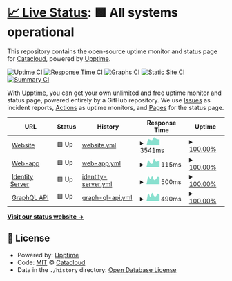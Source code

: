 # [📈 Live Status](https://status.catacloud.com): <!--live status--> **🟩 All systems operational**

This repository contains the open-source uptime monitor and status page for [Catacloud](https://www.catacloud.com), powered by [Upptime](https://github.com/upptime/upptime).

[![Uptime CI](https://github.com/Catacloud/statuspage/workflows/Uptime%20CI/badge.svg)](https://github.com/Catacloud/statuspage/actions?query=workflow%3A%22Uptime+CI%22)
[![Response Time CI](https://github.com/Catacloud/statuspage/workflows/Response%20Time%20CI/badge.svg)](https://github.com/Catacloud/statuspage/actions?query=workflow%3A%22Response+Time+CI%22)
[![Graphs CI](https://github.com/Catacloud/statuspage/workflows/Graphs%20CI/badge.svg)](https://github.com/Catacloud/statuspage/actions?query=workflow%3A%22Graphs+CI%22)
[![Static Site CI](https://github.com/Catacloud/statuspage/workflows/Static%20Site%20CI/badge.svg)](https://github.com/Catacloud/statuspage/actions?query=workflow%3A%22Static+Site+CI%22)
[![Summary CI](https://github.com/Catacloud/statuspage/workflows/Summary%20CI/badge.svg)](https://github.com/Catacloud/statuspage/actions?query=workflow%3A%22Summary+CI%22)

With [Upptime](https://upptime.js.org), you can get your own unlimited and free uptime monitor and status page, powered entirely by a GitHub repository. We use [Issues](https://github.com/Catacloud/statuspage/issues) as incident reports, [Actions](https://github.com/Catacloud/statuspage/actions) as uptime monitors, and [Pages](https://status.catacloud.com) for the status page.

<!--start: status pages-->
<!-- This summary is generated by Upptime (https://github.com/upptime/upptime) -->
<!-- Do not edit this manually, your changes will be overwritten -->
<!-- prettier-ignore -->
| URL | Status | History | Response Time | Uptime |
| --- | ------ | ------- | ------------- | ------ |
| <img alt="" src="https://icons.duckduckgo.com/ip3/www.catacloud.com.ico" height="13"> [Website](https://www.catacloud.com) | 🟩 Up | [website.yml](https://github.com/Catacloud/statuspage/commits/HEAD/history/website.yml) | <details><summary><img alt="Response time graph" src="./graphs/website/response-time-week.png" height="20"> 3541ms</summary><br><a href="https://status.catacloud.com/history/website"><img alt="Response time 2386" src="https://img.shields.io/endpoint?url=https%3A%2F%2Fraw.githubusercontent.com%2FCatacloud%2Fstatuspage%2FHEAD%2Fapi%2Fwebsite%2Fresponse-time.json"></a><br><a href="https://status.catacloud.com/history/website"><img alt="24-hour response time 3412" src="https://img.shields.io/endpoint?url=https%3A%2F%2Fraw.githubusercontent.com%2FCatacloud%2Fstatuspage%2FHEAD%2Fapi%2Fwebsite%2Fresponse-time-day.json"></a><br><a href="https://status.catacloud.com/history/website"><img alt="7-day response time 3541" src="https://img.shields.io/endpoint?url=https%3A%2F%2Fraw.githubusercontent.com%2FCatacloud%2Fstatuspage%2FHEAD%2Fapi%2Fwebsite%2Fresponse-time-week.json"></a><br><a href="https://status.catacloud.com/history/website"><img alt="30-day response time 3151" src="https://img.shields.io/endpoint?url=https%3A%2F%2Fraw.githubusercontent.com%2FCatacloud%2Fstatuspage%2FHEAD%2Fapi%2Fwebsite%2Fresponse-time-month.json"></a><br><a href="https://status.catacloud.com/history/website"><img alt="1-year response time 2958" src="https://img.shields.io/endpoint?url=https%3A%2F%2Fraw.githubusercontent.com%2FCatacloud%2Fstatuspage%2FHEAD%2Fapi%2Fwebsite%2Fresponse-time-year.json"></a></details> | <details><summary><a href="https://status.catacloud.com/history/website">100.00%</a></summary><a href="https://status.catacloud.com/history/website"><img alt="All-time uptime 99.19%" src="https://img.shields.io/endpoint?url=https%3A%2F%2Fraw.githubusercontent.com%2FCatacloud%2Fstatuspage%2FHEAD%2Fapi%2Fwebsite%2Fuptime.json"></a><br><a href="https://status.catacloud.com/history/website"><img alt="24-hour uptime 100.00%" src="https://img.shields.io/endpoint?url=https%3A%2F%2Fraw.githubusercontent.com%2FCatacloud%2Fstatuspage%2FHEAD%2Fapi%2Fwebsite%2Fuptime-day.json"></a><br><a href="https://status.catacloud.com/history/website"><img alt="7-day uptime 100.00%" src="https://img.shields.io/endpoint?url=https%3A%2F%2Fraw.githubusercontent.com%2FCatacloud%2Fstatuspage%2FHEAD%2Fapi%2Fwebsite%2Fuptime-week.json"></a><br><a href="https://status.catacloud.com/history/website"><img alt="30-day uptime 100.00%" src="https://img.shields.io/endpoint?url=https%3A%2F%2Fraw.githubusercontent.com%2FCatacloud%2Fstatuspage%2FHEAD%2Fapi%2Fwebsite%2Fuptime-month.json"></a><br><a href="https://status.catacloud.com/history/website"><img alt="1-year uptime 99.96%" src="https://img.shields.io/endpoint?url=https%3A%2F%2Fraw.githubusercontent.com%2FCatacloud%2Fstatuspage%2FHEAD%2Fapi%2Fwebsite%2Fuptime-year.json"></a></details>
| <img alt="" src="https://icons.duckduckgo.com/ip3/app.catacloud.com.ico" height="13"> [Web-app](https://app.catacloud.com) | 🟩 Up | [web-app.yml](https://github.com/Catacloud/statuspage/commits/HEAD/history/web-app.yml) | <details><summary><img alt="Response time graph" src="./graphs/web-app/response-time-week.png" height="20"> 115ms</summary><br><a href="https://status.catacloud.com/history/web-app"><img alt="Response time 269" src="https://img.shields.io/endpoint?url=https%3A%2F%2Fraw.githubusercontent.com%2FCatacloud%2Fstatuspage%2FHEAD%2Fapi%2Fweb-app%2Fresponse-time.json"></a><br><a href="https://status.catacloud.com/history/web-app"><img alt="24-hour response time 131" src="https://img.shields.io/endpoint?url=https%3A%2F%2Fraw.githubusercontent.com%2FCatacloud%2Fstatuspage%2FHEAD%2Fapi%2Fweb-app%2Fresponse-time-day.json"></a><br><a href="https://status.catacloud.com/history/web-app"><img alt="7-day response time 115" src="https://img.shields.io/endpoint?url=https%3A%2F%2Fraw.githubusercontent.com%2FCatacloud%2Fstatuspage%2FHEAD%2Fapi%2Fweb-app%2Fresponse-time-week.json"></a><br><a href="https://status.catacloud.com/history/web-app"><img alt="30-day response time 105" src="https://img.shields.io/endpoint?url=https%3A%2F%2Fraw.githubusercontent.com%2FCatacloud%2Fstatuspage%2FHEAD%2Fapi%2Fweb-app%2Fresponse-time-month.json"></a><br><a href="https://status.catacloud.com/history/web-app"><img alt="1-year response time 231" src="https://img.shields.io/endpoint?url=https%3A%2F%2Fraw.githubusercontent.com%2FCatacloud%2Fstatuspage%2FHEAD%2Fapi%2Fweb-app%2Fresponse-time-year.json"></a></details> | <details><summary><a href="https://status.catacloud.com/history/web-app">100.00%</a></summary><a href="https://status.catacloud.com/history/web-app"><img alt="All-time uptime 100.00%" src="https://img.shields.io/endpoint?url=https%3A%2F%2Fraw.githubusercontent.com%2FCatacloud%2Fstatuspage%2FHEAD%2Fapi%2Fweb-app%2Fuptime.json"></a><br><a href="https://status.catacloud.com/history/web-app"><img alt="24-hour uptime 100.00%" src="https://img.shields.io/endpoint?url=https%3A%2F%2Fraw.githubusercontent.com%2FCatacloud%2Fstatuspage%2FHEAD%2Fapi%2Fweb-app%2Fuptime-day.json"></a><br><a href="https://status.catacloud.com/history/web-app"><img alt="7-day uptime 100.00%" src="https://img.shields.io/endpoint?url=https%3A%2F%2Fraw.githubusercontent.com%2FCatacloud%2Fstatuspage%2FHEAD%2Fapi%2Fweb-app%2Fuptime-week.json"></a><br><a href="https://status.catacloud.com/history/web-app"><img alt="30-day uptime 100.00%" src="https://img.shields.io/endpoint?url=https%3A%2F%2Fraw.githubusercontent.com%2FCatacloud%2Fstatuspage%2FHEAD%2Fapi%2Fweb-app%2Fuptime-month.json"></a><br><a href="https://status.catacloud.com/history/web-app"><img alt="1-year uptime 100.00%" src="https://img.shields.io/endpoint?url=https%3A%2F%2Fraw.githubusercontent.com%2FCatacloud%2Fstatuspage%2FHEAD%2Fapi%2Fweb-app%2Fuptime-year.json"></a></details>
| <img alt="" src="https://icons.duckduckgo.com/ip3/login.catacloud.com.ico" height="13"> [Identity Server](https://login.catacloud.com/.well-known/openid-configuration) | 🟩 Up | [identity-server.yml](https://github.com/Catacloud/statuspage/commits/HEAD/history/identity-server.yml) | <details><summary><img alt="Response time graph" src="./graphs/identity-server/response-time-week.png" height="20"> 500ms</summary><br><a href="https://status.catacloud.com/history/identity-server"><img alt="Response time 460" src="https://img.shields.io/endpoint?url=https%3A%2F%2Fraw.githubusercontent.com%2FCatacloud%2Fstatuspage%2FHEAD%2Fapi%2Fidentity-server%2Fresponse-time.json"></a><br><a href="https://status.catacloud.com/history/identity-server"><img alt="24-hour response time 532" src="https://img.shields.io/endpoint?url=https%3A%2F%2Fraw.githubusercontent.com%2FCatacloud%2Fstatuspage%2FHEAD%2Fapi%2Fidentity-server%2Fresponse-time-day.json"></a><br><a href="https://status.catacloud.com/history/identity-server"><img alt="7-day response time 500" src="https://img.shields.io/endpoint?url=https%3A%2F%2Fraw.githubusercontent.com%2FCatacloud%2Fstatuspage%2FHEAD%2Fapi%2Fidentity-server%2Fresponse-time-week.json"></a><br><a href="https://status.catacloud.com/history/identity-server"><img alt="30-day response time 478" src="https://img.shields.io/endpoint?url=https%3A%2F%2Fraw.githubusercontent.com%2FCatacloud%2Fstatuspage%2FHEAD%2Fapi%2Fidentity-server%2Fresponse-time-month.json"></a><br><a href="https://status.catacloud.com/history/identity-server"><img alt="1-year response time 466" src="https://img.shields.io/endpoint?url=https%3A%2F%2Fraw.githubusercontent.com%2FCatacloud%2Fstatuspage%2FHEAD%2Fapi%2Fidentity-server%2Fresponse-time-year.json"></a></details> | <details><summary><a href="https://status.catacloud.com/history/identity-server">100.00%</a></summary><a href="https://status.catacloud.com/history/identity-server"><img alt="All-time uptime 99.33%" src="https://img.shields.io/endpoint?url=https%3A%2F%2Fraw.githubusercontent.com%2FCatacloud%2Fstatuspage%2FHEAD%2Fapi%2Fidentity-server%2Fuptime.json"></a><br><a href="https://status.catacloud.com/history/identity-server"><img alt="24-hour uptime 100.00%" src="https://img.shields.io/endpoint?url=https%3A%2F%2Fraw.githubusercontent.com%2FCatacloud%2Fstatuspage%2FHEAD%2Fapi%2Fidentity-server%2Fuptime-day.json"></a><br><a href="https://status.catacloud.com/history/identity-server"><img alt="7-day uptime 100.00%" src="https://img.shields.io/endpoint?url=https%3A%2F%2Fraw.githubusercontent.com%2FCatacloud%2Fstatuspage%2FHEAD%2Fapi%2Fidentity-server%2Fuptime-week.json"></a><br><a href="https://status.catacloud.com/history/identity-server"><img alt="30-day uptime 100.00%" src="https://img.shields.io/endpoint?url=https%3A%2F%2Fraw.githubusercontent.com%2FCatacloud%2Fstatuspage%2FHEAD%2Fapi%2Fidentity-server%2Fuptime-month.json"></a><br><a href="https://status.catacloud.com/history/identity-server"><img alt="1-year uptime 100.00%" src="https://img.shields.io/endpoint?url=https%3A%2F%2Fraw.githubusercontent.com%2FCatacloud%2Fstatuspage%2FHEAD%2Fapi%2Fidentity-server%2Fuptime-year.json"></a></details>
| <img alt="" src="https://icons.duckduckgo.com/ip3/api.catacloud.com.ico" height="13"> [GraphQL API](https://api.catacloud.com) | 🟩 Up | [graph-ql-api.yml](https://github.com/Catacloud/statuspage/commits/HEAD/history/graph-ql-api.yml) | <details><summary><img alt="Response time graph" src="./graphs/graph-ql-api/response-time-week.png" height="20"> 490ms</summary><br><a href="https://status.catacloud.com/history/graph-ql-api"><img alt="Response time 454" src="https://img.shields.io/endpoint?url=https%3A%2F%2Fraw.githubusercontent.com%2FCatacloud%2Fstatuspage%2FHEAD%2Fapi%2Fgraph-ql-api%2Fresponse-time.json"></a><br><a href="https://status.catacloud.com/history/graph-ql-api"><img alt="24-hour response time 500" src="https://img.shields.io/endpoint?url=https%3A%2F%2Fraw.githubusercontent.com%2FCatacloud%2Fstatuspage%2FHEAD%2Fapi%2Fgraph-ql-api%2Fresponse-time-day.json"></a><br><a href="https://status.catacloud.com/history/graph-ql-api"><img alt="7-day response time 490" src="https://img.shields.io/endpoint?url=https%3A%2F%2Fraw.githubusercontent.com%2FCatacloud%2Fstatuspage%2FHEAD%2Fapi%2Fgraph-ql-api%2Fresponse-time-week.json"></a><br><a href="https://status.catacloud.com/history/graph-ql-api"><img alt="30-day response time 468" src="https://img.shields.io/endpoint?url=https%3A%2F%2Fraw.githubusercontent.com%2FCatacloud%2Fstatuspage%2FHEAD%2Fapi%2Fgraph-ql-api%2Fresponse-time-month.json"></a><br><a href="https://status.catacloud.com/history/graph-ql-api"><img alt="1-year response time 459" src="https://img.shields.io/endpoint?url=https%3A%2F%2Fraw.githubusercontent.com%2FCatacloud%2Fstatuspage%2FHEAD%2Fapi%2Fgraph-ql-api%2Fresponse-time-year.json"></a></details> | <details><summary><a href="https://status.catacloud.com/history/graph-ql-api">100.00%</a></summary><a href="https://status.catacloud.com/history/graph-ql-api"><img alt="All-time uptime 100.00%" src="https://img.shields.io/endpoint?url=https%3A%2F%2Fraw.githubusercontent.com%2FCatacloud%2Fstatuspage%2FHEAD%2Fapi%2Fgraph-ql-api%2Fuptime.json"></a><br><a href="https://status.catacloud.com/history/graph-ql-api"><img alt="24-hour uptime 100.00%" src="https://img.shields.io/endpoint?url=https%3A%2F%2Fraw.githubusercontent.com%2FCatacloud%2Fstatuspage%2FHEAD%2Fapi%2Fgraph-ql-api%2Fuptime-day.json"></a><br><a href="https://status.catacloud.com/history/graph-ql-api"><img alt="7-day uptime 100.00%" src="https://img.shields.io/endpoint?url=https%3A%2F%2Fraw.githubusercontent.com%2FCatacloud%2Fstatuspage%2FHEAD%2Fapi%2Fgraph-ql-api%2Fuptime-week.json"></a><br><a href="https://status.catacloud.com/history/graph-ql-api"><img alt="30-day uptime 100.00%" src="https://img.shields.io/endpoint?url=https%3A%2F%2Fraw.githubusercontent.com%2FCatacloud%2Fstatuspage%2FHEAD%2Fapi%2Fgraph-ql-api%2Fuptime-month.json"></a><br><a href="https://status.catacloud.com/history/graph-ql-api"><img alt="1-year uptime 100.00%" src="https://img.shields.io/endpoint?url=https%3A%2F%2Fraw.githubusercontent.com%2FCatacloud%2Fstatuspage%2FHEAD%2Fapi%2Fgraph-ql-api%2Fuptime-year.json"></a></details>

<!--end: status pages-->

[**Visit our status website →**](https://status.catacloud.com)

## 📄 License

- Powered by: [Upptime](https://github.com/upptime/upptime)
- Code: [MIT](./LICENSE) © [Catacloud](https://www.catacloud.com)
- Data in the `./history` directory: [Open Database License](https://opendatacommons.org/licenses/odbl/1-0/)
